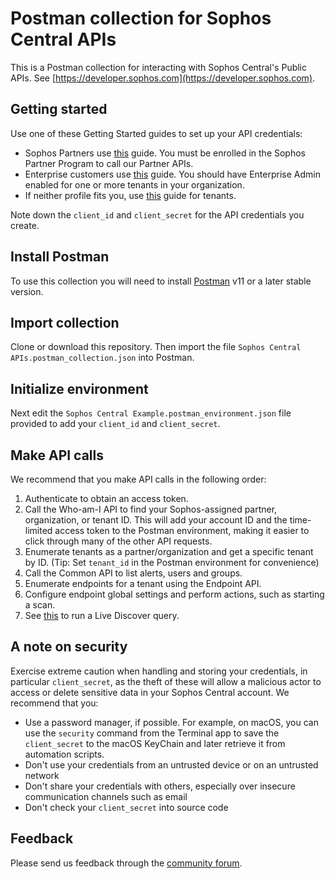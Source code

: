 # Postman collection for Sophos Central APIs

This is a Postman collection for interacting with Sophos Central's Public APIs. See [https://developer.sophos.com](https://developer.sophos.com).

## Getting started

Use one of these Getting Started guides to set up your API credentials:

- Sophos Partners use [this](https://developer.sophos.com/getting-started) guide. You must be enrolled in the Sophos Partner Program to call our Partner APIs.
- Enterprise customers use [this](https://developer.sophos.com/getting-started-organization) guide. You should have Enterprise Admin enabled for one or more tenants in your organization.
- If neither profile fits you, use [this](https://developer.sophos.com/getting-started-tenant) guide for tenants.

Note down the `client_id` and `client_secret` for the API credentials you create.

## Install Postman

To use this collection you will need to install [Postman](https://www.getpostman.com/downloads/) v11 or a later stable version.

## Import collection

Clone or download this repository. Then import the file `Sophos Central APIs.postman_collection.json` into Postman.

## Initialize environment

Next edit the `Sophos Central Example.postman_environment.json` file provided to add your `client_id` and `client_secret`.

## Make API calls

We recommend that you make API calls in the following order:

1. Authenticate to obtain an access token.
1. Call the Who-am-I API to find your Sophos-assigned partner, organization, or tenant ID. This will add your account ID and the time-limited access token to the Postman environment, making it easier to click through many of the other API requests.
1. Enumerate tenants as a partner/organization and get a specific tenant by ID. (Tip: Set `tenant_id` in the Postman environment for convenience)
1. Call the Common API to list alerts, users and groups.
1. Enumerate endpoints for a tenant using the Endpoint API.
1. Configure endpoint global settings and perform actions, such as starting a scan.
1. See [this](https://developer.sophos.com/getting-started-with-live-discover) to run a Live Discover query.

## A note on security️

Exercise extreme caution when handling and storing your credentials, in particular `client_secret`, as the theft of these will allow a malicious actor to access or delete sensitive data in your Sophos Central account. We recommend that you:

- Use a password manager, if possible. For example, on macOS, you can use the `security` command from the Terminal app to save the `client_secret` to the macOS KeyChain and later retrieve it from automation scripts.
- Don't use your credentials from an untrusted device or on an untrusted network
- Don't share your credentials with others, especially over insecure communication channels such as email
- Don't check your `client_secret` into source code

## Feedback

Please send us feedback through the [community forum](https://community.sophos.com/developer/sophos-central-api/f/feedback-issues/120782/help-feedback).
